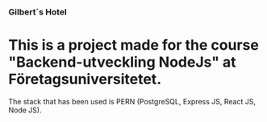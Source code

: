 ### Gilbert´s Hotel  
# This is a project made for the course "Backend-utveckling NodeJs" at Företagsuniversitetet.

The stack that has been used is PERN (PostgreSQL, Express JS, React JS, Node JS).
